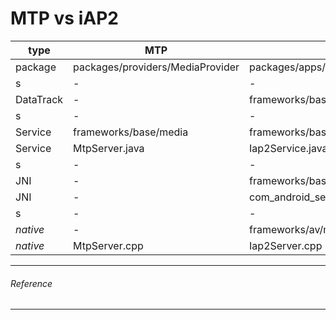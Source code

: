 # MTP vs iAP2


   type        | MTP     |     iAP2
-------------- | ------- | -------------------
  package      | packages/providers/MediaProvider  | packages/apps/Settings/src/com/android/settings/ethernet/EthernetSettings.java
  s            | -                     | -
  DataTrack    | - | frameworks/base/core/java/android/net/ethernet/EthernetDataTracker.java
  s            | -                     | -
  Service      | frameworks/base/media | frameworks/base/services/java/com/android/server
  Service      | MtpServer.java        | Iap2Service.java
  s            | -                     | -
  JNI          | -       | frameworks/base/services/core/jni
  JNI          | -       | com_android_server_iap2_Service.cpp
  s            | -       | -
 *native*      |    -    |  frameworks/av/media/mtp 
 *native*      | MtpServer.cpp | Iap2Server.cpp
  

----------------------------------------------------
###### Reference



----------------------------------------------------
